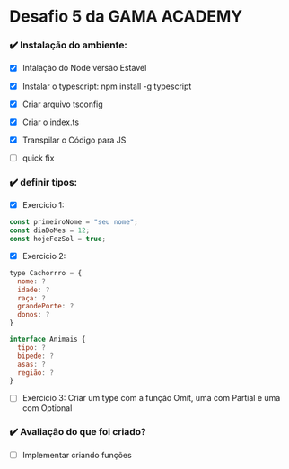 # Desafio 5 da GAMA ACADEMY


### :heavy_check_mark: Instalação do ambiente:
- [x] Intalação do Node versão Estavel
- [x] Instalar o typescript: npm install -g typescript 
- [x] Criar arquivo tsconfig
- [x] Criar o index.ts
- [x] Transpilar o Código para JS
- [ ] quick fix


### :heavy_check_mark: definir tipos:
- [x] Exercicio 1:
```js
const primeiroNome = "seu nome";
const diaDoMes = 12;
const hojeFezSol = true;
```
- [x] Exercicio 2:
```js
type Cachorrro = {
  nome: ?
  idade: ?
  raça: ?
  grandePorte: ?
  donos: ?
}

interface Animais {
  tipo: ?
  bipede: ?
  asas: ?
  região: ?
}
```

- [ ] Exercicio 3:
Criar um type com a função Omit, uma com Partial  e uma com Optional


### :heavy_check_mark: Avaliação do que foi criado?
- [ ] Implementar criando funções
